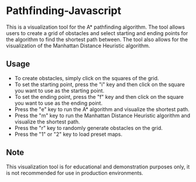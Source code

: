 # Pathfinding-Javascript

This is a visualization tool for the A* pathfinding algorithm. The tool allows users to create a grid of obstacles and select starting and ending points for the algorithm to find the shortest path between. The tool also allows for the visualization of the Manhattan Distance Heuristic algorithm.

## Usage

- To create obstacles, simply click on the squares of the grid.
- To set the starting point, press the "i" key and then click on the square you want to use as the starting point.
- To set the ending point, press the "f" key and then click on the square you want to use as the ending point.
- Press the "e" key to run the A* algorithm and visualize the shortest path.
- Press the "m" key to run the Manhattan Distance Heuristic algorithm and visualize the shortest path.
- Press the "r" key to randomly generate obstacles on the grid.
- Press the "1" or "2" key to load preset maps.
## Note

This visualization tool is for educational and demonstration purposes only, it is not recommended for use in production environments.
